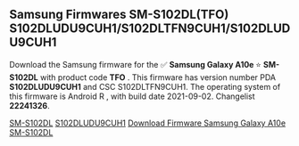 <h2>Samsung Firmwares SM-S102DL(TFO) S102DLUDU9CUH1/S102DLTFN9CUH1/S102DLUDU9CUH1</h2>
Download the Samsung firmware for the ✅ <strong>Samsung Galaxy A10e </strong> ⭐ <strong>SM-S102DL</strong> with product code <strong>TFO</strong> . This firmware has version number PDA <strong>S102DLUDU9CUH1</strong> and CSC S102DLTFN9CUH1. The operating system of this firmware is Android R , with build date 2021-09-02. Changelist <strong>22241326</strong>.


[SM-S102DL](https://samfirm.shop/samsung/model/SM-S102DL)
[S102DLUDU9CUH1](https://samfirm.shop/samsung/pda/S102DLUDU9CUH1)
[Download Firmware Samsung Galaxy A10e SM-S102DL](https://samfirm.shop/samsung/firmware/451519)
